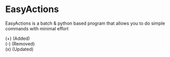 # EasyActions
EasyActions is a batch & python based program that allows you to do simple commands with minimal effort

(+) (Added) </br>
(-) (Removed) </br>
(x) (Updated) </br>
